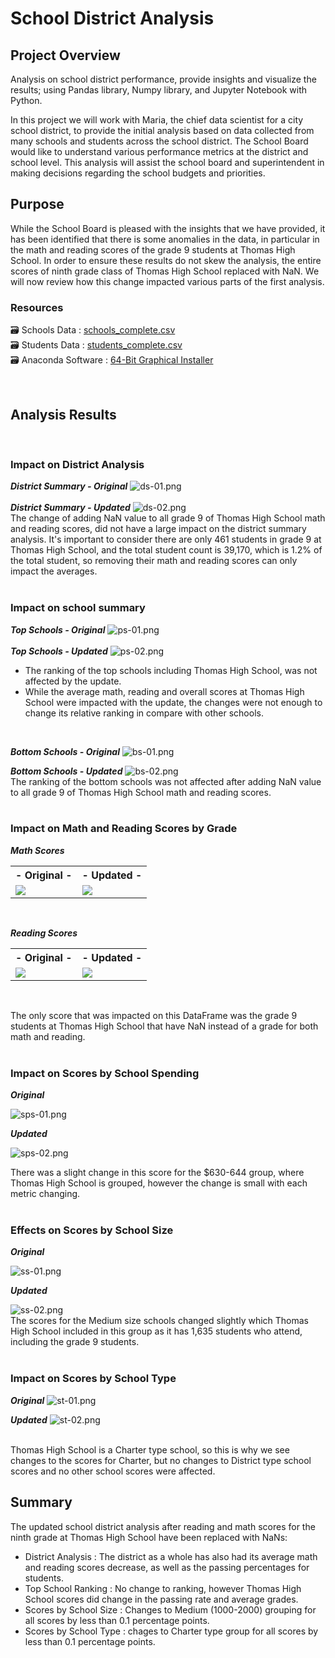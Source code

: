 # School District Analysis

## Project Overview

Analysis on school district performance, provide insights and visualize the results; using Pandas library, Numpy library, and Jupyter Notebook with Python.<br/>

In this project we will work with Maria, the chief data scientist for a city school district, to provide the initial analysis based on data collected from many schools and students across the school district.
The School Board would like to understand various performance metrics at the district and school level. This analysis will assist the school board and superintendent in making decisions regarding the school budgets and priorities.

## Purpose

While the School Board is pleased with the insights that we have provided, it has been identified that there is some anomalies in the data, in particular in the math and reading scores of the grade 9 students at Thomas High School. 
In order to ensure these results do not skew the analysis, the entire scores of ninth grade class of Thomas High School replaced with NaN. We will now review how this change impacted various parts of the first analysis.

### Resources
:card_file_box: Schools Data : [schools_complete.csv](/Resources/schools_complete.csv)<br/>
:card_file_box: Students Data : [students_complete.csv](/Resources/students_complete.csv)<br/>
:card_file_box: Anaconda Software : [64-Bit Graphical Installer](https://www.anaconda.com/products/distribution)<br/>

<br/>

## Analysis Results 
<br/>

### Impact on District Analysis

 ***District Summary - Original***
 ![ds-01.png](/images/ds-01.png)
 <br/><br/>
 ***District Summary - Updated***
 ![ds-02.png](/images/ds-02.png) 
 <br/>
The change of adding NaN value to all grade 9 of Thomas High School math and reading scores, did not have a large impact on the district summary analysis. It's important to consider there are only 461 students in grade 9 at Thomas High School, and the total student count is 39,170, which is 1.2% of the total student, so removing their math and reading scores can only impact the averages. <br/>
<br/>


### Impact on school summary

***Top Schools - Original***
![ps-01.png](/images/ps-01.png)
<br/><br/>
***Top Schools - Updated***
![ps-02.png](/images/ps-02.png)

- The ranking of the top schools including Thomas High School, was not affected by the update.
- While the average math, reading and overall scores at Thomas High School were impacted with the update, the changes were not enough to change its relative ranking in compare with other schools.
<br/>

***Bottom Schools - Original***
![bs-01.png](/images/bs-01.png)

***Bottom Schools - Updated***
![bs-02.png](/images/bs-02.png)
<br/>
The ranking of the bottom schools was not affected after adding NaN value to all grade 9 of Thomas High School math and reading scores.
<br/>
<br/>

### Impact on Math and Reading Scores by Grade

***Math Scores***

<table>
  <tr>
    <th>- Original -</th>
    <th>- Updated -</th>
  </tr>
  <tr>
    <td><img src="images/ms-01.png"></td>
    <td><img src="images/ms-02.png"></td>
  </tr>
</table>

<br/>

***Reading Scores***

<table>
  <tr>
    <th>- Original -</th>
    <th>- Updated -</th>
  </tr>
  <tr>
    <td><img src="images/rs-01.png"></td>
    <td><img src="images/rs-02.png"></td>
  </tr>
</table>
<br/>

The only score that was impacted on this DataFrame was the grade 9 students at Thomas High School that have NaN instead of a grade for both math and reading.
<br/>
<br/>

### Impact on Scores by School Spending

***Original***

![sps-01.png](/images/sps-01.png)

***Updated***

![sps-02.png](/images/sps-02.png)
<br/>

There was a slight change in this score for the $630-644 group, where Thomas High School is grouped, however the change is small with each metric changing.
<br/>
<br/>


### Effects on Scores by School Size

***Original***

![ss-01.png](/images/ss-01.png)
<br/>

***Updated***

![ss-02.png](/images/ss-02.png)
<br/>
The scores for the Medium size schools changed slightly which Thomas High School included in this group as it has 1,635 students who attend, including the grade 9 students.
<br/>
<br/>

### Impact on Scores by School Type

***Original***
![st-01.png](/images/st-01.png)

***Updated***
![st-02.png](/images/st-02.png)

<br/>
Thomas High School is a Charter type school, so this is why we see changes to the scores for Charter, but no changes to District type school scores and no other school scores were affected.

## Summary
The updated school district analysis after reading and math scores for the ninth grade at Thomas High School have been replaced with NaNs:

- District Analysis : The district as a whole has also had its average math and reading scores decrease, as well as the passing percentages for students.
- Top School Ranking : No change to ranking, however Thomas High School scores did change in the passing rate and average grades.
- Scores by School Size : Changes to Medium (1000-2000) grouping for all scores by less than 0.1 percentage points.
- Scores by School Type : chages to Charter type group for all scores by less than 0.1 percentage points.
 

<br/>
